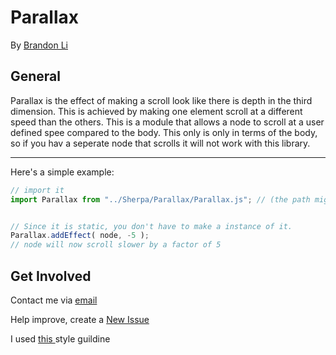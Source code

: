 <!--  
  README.md
  Created by Brandon Li on 3/28/19.
  Copyright © 2019 Brandon Li. All rights reserved. 
-->
Parallax
=======
By [Brandon Li](https://github.com/brandonLi8)

## General

Parallax is the effect of making a scroll look like there is depth in the third dimension. This is achieved by making one element scroll at a different speed than the others. This is a module that allows a node to scroll at a user defined spee compared to the body. This only is only in terms of the body, so if you hav a seperate node that scrolls it will not work with this library.

-----------

Here's a simple example:

```javascript 
// import it
import Parallax from "../Sherpa/Parallax/Parallax.js"; // (the path might be different)


// Since it is static, you don't have to make a instance of it.
Parallax.addEffect( node, -5 );
// node will now scroll slower by a factor of 5

```

## Get Involved

Contact me via <a href="mailto:brandon.li820@icloud.com" target="_blank"> email </a>

Help improve, create a <a href="https://github.com/brandonLi8/Sherpa/issues" target="_blank">New Issue</a>

I used <a href="https://github.com/brandonLi8/Portfolio-Website/blob/master/Style.md" target="_blank"> this </a> style guildine


